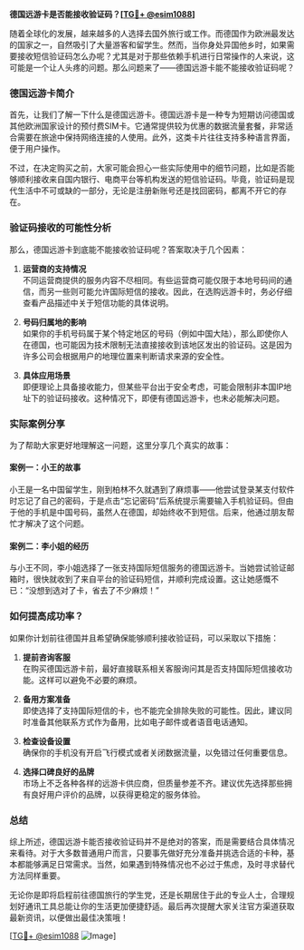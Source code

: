 **德国远游卡是否能接收验证码？[[TG💪+ @esim1088](https://t.me/s/esim1088)]**

随着全球化的发展，越来越多的人选择去国外旅行或工作。而德国作为欧洲最发达的国家之一，自然吸引了大量游客和留学生。然而，当你身处异国他乡时，如果需要接收短信验证码怎么办呢？尤其是对于那些依赖手机进行日常操作的人来说，这可能是一个让人头疼的问题。那么问题来了——德国远游卡能不能接收验证码呢？

### 德国远游卡简介

首先，让我们了解一下什么是德国远游卡。德国远游卡是一种专为短期访问德国或其他欧洲国家设计的预付费SIM卡。它通常提供较为优惠的数据流量套餐，非常适合需要在旅途中保持网络连接的人使用。此外，这类卡片往往支持多种语言界面，便于用户操作。

不过，在决定购买之前，大家可能会担心一些实际使用中的细节问题，比如是否能够顺利接收来自国内银行、电商平台等机构发送的短信验证码。毕竟，验证码是现代生活中不可或缺的一部分，无论是注册新账号还是找回密码，都离不开它的存在。

### 验证码接收的可能性分析

那么，德国远游卡到底能不能接收验证码呢？答案取决于几个因素：

1. **运营商的支持情况**  
   不同运营商提供的服务内容不尽相同。有些运营商可能仅限于本地号码间的通信，而另一些则可能允许国际短信的接收。因此，在选购远游卡时，务必仔细查看产品描述中关于短信功能的具体说明。

2. **号码归属地的影响**  
   如果你的手机号码属于某个特定地区的号码（例如中国大陆），那么即使你人在德国，也可能因为技术限制无法直接接收到该地区发出的验证码。这是因为许多公司会根据用户的地理位置来判断请求来源的安全性。

3. **具体应用场景**  
   即便理论上具备接收能力，但某些平台出于安全考虑，可能会限制非本国IP地址下的验证码接收。这种情况下，即便有德国远游卡，也未必能解决问题。

### 实际案例分享

为了帮助大家更好地理解这一问题，这里分享几个真实的故事：

#### 案例一：小王的故事  
小王是一名中国留学生，刚到柏林不久就遇到了麻烦事——他尝试登录某支付软件时忘记了自己的密码，于是点击“忘记密码”后系统提示需要输入手机验证码。但由于他的手机是中国号码，虽然人在德国，却始终收不到短信。后来，他通过朋友帮忙才解决了这个问题。

#### 案例二：李小姐的经历  
与小王不同，李小姐选择了一张支持国际短信服务的德国远游卡。当她尝试验证邮箱时，很快就收到了来自平台的验证码短信，并顺利完成设置。这让她感慨不已：“没想到选对了卡，省去了不少麻烦！”

### 如何提高成功率？

如果你计划前往德国并且希望确保能够顺利接收验证码，可以采取以下措施：

1. **提前咨询客服**  
   在购买德国远游卡前，最好直接联系相关客服询问其是否支持国际短信接收功能。这样可以避免不必要的麻烦。

2. **备用方案准备**  
   即使选择了支持国际短信的卡，也不能完全排除失败的可能性。因此，建议同时准备其他联系方式作为备用，比如电子邮件或者语音电话通知。

3. **检查设备设置**  
   确保你的手机没有开启飞行模式或者关闭数据流量，以免错过任何重要信息。

4. **选择口碑良好的品牌**  
   市场上不乏各种各样的远游卡供应商，但质量参差不齐。建议优先选择那些拥有良好用户评价的品牌，以获得更稳定的服务体验。

### 总结

综上所述，德国远游卡能否接收验证码并不是绝对的答案，而是需要结合具体情况来看待。对于大多数普通用户而言，只要事先做好充分准备并挑选合适的卡种，基本都能够满足日常需求。当然，如果遇到特殊情况也不必过于焦虑，及时寻求替代方法同样重要。

无论你是即将启程前往德国旅行的学生党，还是长期居住于此的专业人士，合理规划好通讯工具总能让你的生活更加便捷舒适。最后再次提醒大家关注官方渠道获取最新资讯，以便做出最佳决策哦！

[[TG💪+ @esim1088](https://t.me/s/esim1088) ![Image](https://i.postimg.cc/4NQfJmqS/Snipaste-2025-05-13-00-14-12.png)]